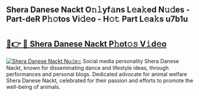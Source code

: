 ## Shera Danese Nackt O𝚗𝚕yf𝚊ns L𝚎a𝚔ed N𝚞𝚍es - Part-deR P𝚑𝚘tos Vi𝚍𝚎o - H𝚘𝚝 Part L𝚎a𝚔s u7b1u

# <h2><a href="http://kf3ho00.oniu.top/?m=Shera+Danese+Nackt">🔗👉 🔴 Shera Danese Nackt P𝚑ot𝚘𝚜 V𝚒d𝚎o</a></h2>

[![Shera Danese Nackt Nu𝚍e𝚜](https://i.imgur.com/0qMVB7G.gif)](http://kf3ho00.oniu.top/?m=Shera+Danese+Nackt)
Social media personality Shera Danese Nackt, known for disseminating dance and lifestyle ideas, through performances and personal blogs. Dedicated advocate for animal welfare Shera Danese Nackt, celebrated for their passion and efforts to promote the well-being of animals.  
